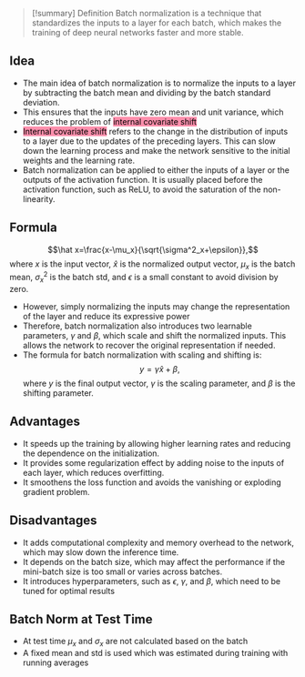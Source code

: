 > [!summary] Definition
> Batch normalization is a technique that standardizes the inputs to a layer for each batch, which makes the training of deep neural networks faster and more stable. 

## Idea
- The main idea of batch normalization is to normalize the inputs to a layer by subtracting the batch mean and dividing by the batch standard deviation. 
- This ensures that the inputs have zero mean and unit variance, which reduces the problem of <mark style="background: #FF5582A6;">internal covariate shift</mark>
- <mark style="background: #FF5582A6;">Internal covariate shift</mark> refers to the change in the distribution of inputs to a layer due to the updates of the preceding layers. This can slow down the learning process and make the network sensitive to the initial weights and the learning rate.
- Batch normalization can be applied to either the inputs of a layer or the outputs of the activation function. It is usually placed before the activation function, such as ReLU, to avoid the saturation of the non-linearity.

## Formula
$$\hat x=\frac{x-\mu_x}{\sqrt{\sigma^2_x+\epsilon}},$$
where $x$ is the input vector, $\hat x$ is the normalized output vector, $\mu_x$ is the batch mean, $\sigma^2_x$ is the batch std, and $ϵ$ is a small constant to avoid division by zero.

- However, simply normalizing the inputs may change the representation of the layer and reduce its expressive power
- Therefore, batch normalization also introduces two learnable parameters, $γ$ and $β$, which scale and shift the normalized inputs. This allows the network to recover the original representation if needed. 
- The formula for batch normalization with scaling and shifting is:
$$y=γ\hat x+β,$$
where $y$ is the final output vector, $γ$ is the scaling parameter, and $β$ is the shifting parameter.

## Advantages
- It speeds up the training by allowing higher learning rates and reducing the dependence on the initialization.
- It provides some regularization effect by adding noise to the inputs of each layer, which reduces overfitting.
- It smoothens the loss function and avoids the vanishing or exploding gradient problem.

## Disadvantages
- It adds computational complexity and memory overhead to the network, which may slow down the inference time.
- It depends on the batch size, which may affect the performance if the mini-batch size is too small or varies across batches.
- It introduces hyperparameters, such as $ϵ$, $γ$, and $β$, which need to be tuned for optimal results

## Batch Norm at Test Time
- At test time $\mu_x$ and $\sigma_x$ are not calculated based on the batch
- A fixed mean and std is used which was estimated during training with running averages